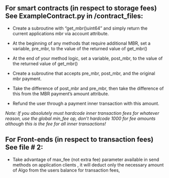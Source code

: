 ## For smart contracts (in respect to storage fees) See ExampleContract.py in /contract_files:

- Create a subroutine with “get_mbr()uint64” and simply return the current applications mbr via account attribute.

- At the beginning of any methods that require additional MBR, set a variable, pre_mbr, to the value of the returned value of get_mbr()

- At the end of your method logic, set a variable, post_mbr, to the value of the returned value of get_mbr()

- Create a subroutine that accepts pre_mbr, post_mbr, and the original mbr payment. 

- Take the difference of post_mbr and pre_mbr, then take the difference of this from the MBR payment’s amount attribute.

- Refund the user through a payment inner transaction with this amount.

*Note: If you absolutely *must* hardcode inner transaction fees for whatever reason, use the global min_fee op, don’t hardcode 1000 for fee amounts although this is the fee for all inner transactions!*

## For Front-ends (in respect to transaction fees) See file # 2:
- Take advantage of max_fee (not extra fee) parameter available in send methods on application clients , it will deduct only the necessary amount of Algo from the users balance for transaction fees, 
